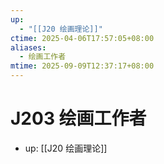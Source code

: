 ```yaml
---
up:
  - "[[J20 绘画理论]]"
ctime: 2025-04-06T17:57:05+08:00
aliases:
  - 绘画工作者
mtime: 2025-09-09T12:37:17+08:00
---
```


# J203 绘画工作者

- up: [[J20 绘画理论]]

